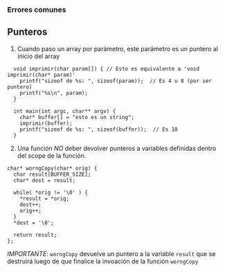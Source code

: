 ### Errores comunes
## Punteros
1. Cuando paso un array por parámetro, este parámetro es un puntero al inicio del array
```
  void imprimir(char param[]) { // Esto es equivalente a 'void imprimir(char* param)'
    printf("sizeof de %s: ", sizeof(param));  // Es 4 u 8 (por ser puntero)
    printf("%s\n", param);
  }

  int main(int argc, char** argv) {
    char* buffer[] = "esto es un string";
    imprimir(buffer);
    printf("sizeof de %s: ", sizeof(buffer));  // Es 18
  }

```

2. Una función *NO* deber devolver punteros a variables definidas dentro del scope de la función.

```
char* worngCopy(char* orig) {
  char result[BUFFER_SIZE];
  char* dest = result;

  while( *orig != '\0' ) {
    *result = *orig;
    dest++;
    orig++;
  }
  *dest = '\0';

  return result;
};

```
*IMPORTANTE*: ```worngCopy``` devuelve un puntero a la variable ```result``` que se destruirá luego de que finalice la invoación de la función ```worngCopy```

